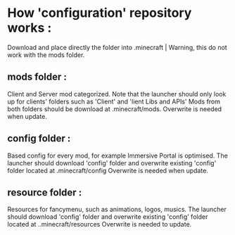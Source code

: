 # How 'configuration' repository works :
  Download and place directly the folder into .minecraft | Warning, this do not work with the mods folder.


## mods folder :
  Client and Server mod categorized.
  Note that the launcher should only look up for clients' folders such as 'Client' and 'lient Libs and APIs' Mods from both folders should be download at .minecraft/mods. Overwrite is needed when update.

## config folder :
  Based config for every mod, for example Immersive Portal is optimised.
  The launcher should download 'config' folder and overwrite existing 'config' folder located at .minecraft/config
  Overwrite is needed when update.

## resource folder :
  Resources for fancymenu, such as animations, logos, musics.
  The launcher should download 'config' folder and overwrite existing 'config' folder located at ..minecraft/resources
  Overwrite is needed to update.
